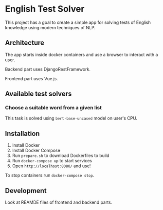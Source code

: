 # English Test Solver

This project has a goal to create a simple app for solving tests of English knowledge using modern techniques of NLP. 

## Architecture

The app starts inside docker containers and use a browser to interact with a user.

Backend part uses DjangoRestFramework.

Frontend part uses Vue.js.

## Available test solvers

### Choose a suitable word from a given list

This task is solved using `bert-base-uncased` model on user's CPU.

## Installation

1. Install Docker
2. Install Docker Compose
3. Run `prepare.sh` to download Dockerfiles to build
4. Run `docker-compose up` to start services
5. Open `http://localhost:8080/` and use!

To stop containers run `docker-compose stop`.

## Development

Look at REAMDE files of frontend and backend parts.